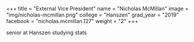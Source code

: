 +++
title = "External Vice President"
name = "Nicholas McMillan"
image = "img/nicholas-mcmillan.png"
college = "Hanszen"
grad_year = "2019"
facebook = "nicholas.mcmillan.127"
weight = "2"
+++

senior at Hanszen studying stats
